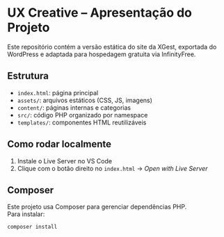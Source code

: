 # UX Creative – Apresentação do Projeto

Este repositório contém a versão estática do site da XGest, exportada do WordPress e adaptada para hospedagem gratuita via InfinityFree.

## Estrutura

- `index.html`: página principal
- `assets/`: arquivos estáticos (CSS, JS, imagens)
- `content/`: páginas internas e categorias
- `src/`: código PHP organizado por namespace
- `templates/`: componentes HTML reutilizáveis

## Como rodar localmente

1. Instale o Live Server no VS Code
2. Clique com o botão direito no `index.html` → *Open with Live Server*

## Composer

Este projeto usa Composer para gerenciar dependências PHP.  
Para instalar:

```bash
composer install
